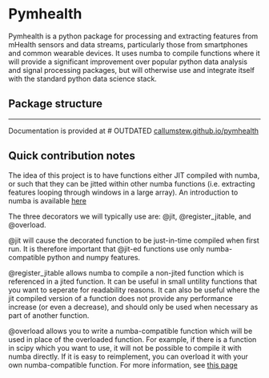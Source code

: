 # Pymhealth

Pymhealth is a python package for processing and extracting features from
mHealth sensors and data streams, particularly those from smartphones
and common wearable devices. It uses numba to compile functions where
it will provide a significant improvement over popular python data analysis
and signal processing packages, but will otherwise use and integrate itself
with the standard python data science stack.


## Package structure
---
Documentation is provided at # OUTDATED
[callumstew.github.io/pymhealth](https://callumstew.github.io/pymhealth/)


## Quick contribution notes

The idea of this project is to have functions either JIT compiled with numba,
or such that they can be jitted within other numba functions (i.e. extracting
features looping through windows in a large array). An introduction to numba is available [here](https://numba.pydata.org/numba-do/latest/user/5minguide.html)

The three decorators we will typically use are: @jit, @register_jitable, and @overload.


@jit will cause the decorated function to be just-in-time compiled when first run.
It is therefore important that @jit-ed functions use only numba-compatible
python and numpy features.


@register_jitable allows numba to compile a non-jited function which is referenced
in a jited function. It can be useful in small untility functions that you want to
seperate for readability reasons. It can also be useful where the jit compiled version of
a function does not provide any performance increase (or even a decrease), and
should only be used when necessary as part of another function.


@overload allows you to write a numba-compatible function which will be used in
place of the overloaded function. For example, if there is a
function in scipy which you want to use, it will not be possible to compile it
with numba directly. If it is easy to reimplement, you can overload it with your
own numba-compatible function. For more information, see [this page](https://numba.pydata.org/numba-doc/dev/extending/high-level.html)

